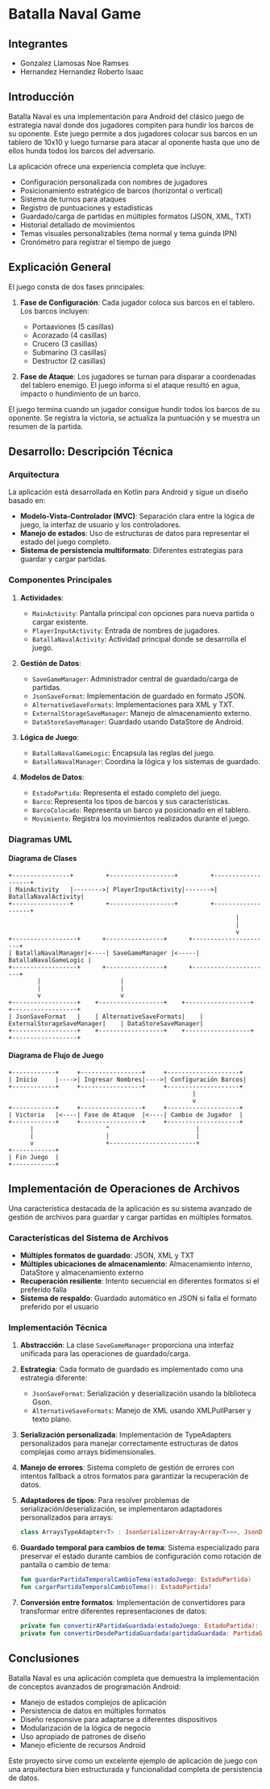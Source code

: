# Batalla Naval Game
## Integrantes
- Gonzalez Llamosas Noe Ramses
- Hernandez Hernandez Roberto Isaac

## Introducción

Batalla Naval es una implementación para Android del clásico juego de estrategia naval donde dos jugadores compiten para hundir los barcos de su oponente. Este juego permite a dos jugadores colocar sus barcos en un tablero de 10x10 y luego turnarse para atacar al oponente hasta que uno de ellos hunda todos los barcos del adversario.

La aplicación ofrece una experiencia completa que incluye:
- Configuración personalizada con nombres de jugadores
- Posicionamiento estratégico de barcos (horizontal o vertical)
- Sistema de turnos para ataques
- Registro de puntuaciones y estadísticas
- Guardado/carga de partidas en múltiples formatos (JSON, XML, TXT)
- Historial detallado de movimientos
- Temas visuales personalizables (tema normal y tema guinda IPN)
- Cronómetro para registrar el tiempo de juego

## Explicación General

El juego consta de dos fases principales:

1. **Fase de Configuración**: Cada jugador coloca sus barcos en el tablero. Los barcos incluyen:
   - Portaaviones (5 casillas)
   - Acorazado (4 casillas)
   - Crucero (3 casillas)
   - Submarino (3 casillas)
   - Destructor (2 casillas)

2. **Fase de Ataque**: Los jugadores se turnan para disparar a coordenadas del tablero enemigo. El juego informa si el ataque resultó en agua, impacto o hundimiento de un barco.

El juego termina cuando un jugador consigue hundir todos los barcos de su oponente. Se registra la victoria, se actualiza la puntuación y se muestra un resumen de la partida.

## Desarrollo: Descripción Técnica

### Arquitectura

La aplicación está desarrollada en Kotlin para Android y sigue un diseño basado en:

- **Modelo-Vista-Controlador (MVC)**: Separación clara entre la lógica de juego, la interfaz de usuario y los controladores.
- **Manejo de estados**: Uso de estructuras de datos para representar el estado del juego completo.
- **Sistema de persistencia multiformato**: Diferentes estrategias para guardar y cargar partidas.

### Componentes Principales

1. **Actividades**:
   - `MainActivity`: Pantalla principal con opciones para nueva partida o cargar existente.
   - `PlayerInputActivity`: Entrada de nombres de jugadores.
   - `BatallaNavalActivity`: Actividad principal donde se desarrolla el juego.

2. **Gestión de Datos**:
   - `SaveGameManager`: Administrador central de guardado/carga de partidas.
   - `JsonSaveFormat`: Implementación de guardado en formato JSON.
   - `AlternativeSaveFormats`: Implementaciones para XML y TXT.
   - `ExternalStorageSaveManager`: Manejo de almacenamiento externo.
   - `DataStoreSaveManager`: Guardado usando DataStore de Android.

3. **Lógica de Juego**:
   - `BatallaNavalGameLogic`: Encapsula las reglas del juego.
   - `BatallaNavalManager`: Coordina la lógica y los sistemas de guardado.

4. **Modelos de Datos**:
   - `EstadoPartida`: Representa el estado completo del juego.
   - `Barco`: Representa los tipos de barcos y sus características.
   - `BarcoColocado`: Representa un barco ya posicionado en el tablero.
   - `Movimiento`: Registra los movimientos realizados durante el juego.

### Diagramas UML

#### Diagrama de Clases

```
+----------------+         +------------------+         +-------------------+
| MainActivity   |-------->| PlayerInputActivity|------->| BatallaNavalActivity|
+----------------+         +------------------+         +-------------------+
                                                               |
                                                               |
                                                               v
+------------------+      +----------------+      +----------------------+
| BatallaNavalManager|<----| SaveGameManager |<-----| BatallaNavalGameLogic |
+------------------+      +----------------+      +----------------------+
        |                      |
        |                      |
        v                      v
+------------------+    +------------------+    +------------------+    +------------------+
| JsonSaveFormat   |    | AlternativeSaveFormats|    | ExternalStorageSaveManager|    | DataStoreSaveManager|
+------------------+    +------------------+    +------------------+    +------------------+
```

#### Diagrama de Flujo de Juego

```
+------------+     +-----------------+     +--------------------+
| Inicio     |---->| Ingresar Nombres|---->| Configuración Barcos|
+------------+     +-----------------+     +--------------------+
                                                   |
                                                   v
+------------+     +-----------------+     +--------------------+
| Victoria   |<----| Fase de Ataque  |<----| Cambio de Jugador  |
+------------+     +-----------------+     +--------------------+
      |                    ^                        |
      |                    |                        |
      v                    +------------------------+
+------------+
| Fin Juego  |
+------------+
```

## Implementación de Operaciones de Archivos

Una característica destacada de la aplicación es su sistema avanzado de gestión de archivos para guardar y cargar partidas en múltiples formatos.

### Características del Sistema de Archivos

- **Múltiples formatos de guardado**: JSON, XML y TXT
- **Múltiples ubicaciones de almacenamiento**: Almacenamiento interno, DataStore y almacenamiento externo
- **Recuperación resiliente**: Intento secuencial en diferentes formatos si el preferido falla
- **Sistema de respaldo**: Guardado automático en JSON si falla el formato preferido por el usuario

### Implementación Técnica

1. **Abstracción**: La clase `SaveGameManager` proporciona una interfaz unificada para las operaciones de guardado/carga.

2. **Estrategia**: Cada formato de guardado es implementado como una estrategia diferente:
   - `JsonSaveFormat`: Serialización y deserialización usando la biblioteca Gson.
   - `AlternativeSaveFormats`: Manejo de XML usando XMLPullParser y texto plano.

3. **Serialización personalizada**: Implementación de TypeAdapters personalizados para manejar correctamente estructuras de datos complejas como arrays bidimensionales.

4. **Manejo de errores**: Sistema completo de gestión de errores con intentos fallback a otros formatos para garantizar la recuperación de datos.

5. **Adaptadores de tipos**: Para resolver problemas de serialización/deserialización, se implementaron adaptadores personalizados para arrays:
   ```kotlin
   class ArraysTypeAdapter<T> : JsonSerializer<Array<Array<T>>>, JsonDeserializer<Array<Array<T>>>
   ```

6. **Guardado temporal para cambios de tema**: Sistema especializado para preservar el estado durante cambios de configuración como rotación de pantalla o cambio de tema:
   ```kotlin
   fun guardarPartidaTemporalCambioTema(estadoJuego: EstadoPartida)
   fun cargarPartidaTemporalCambioTema(): EstadoPartida?
   ```

7. **Conversión entre formatos**: Implementación de convertidores para transformar entre diferentes representaciones de datos:
   ```kotlin
   private fun convertirAPartidaGuardada(estadoJuego: EstadoPartida): PartidaGuardada
   private fun convertirDesdePartidaGuardada(partidaGuardada: PartidaGuardada): EstadoPartida
   ```

## Conclusiones

Batalla Naval es una aplicación completa que demuestra la implementación de conceptos avanzados de programación Android:

- Manejo de estados complejos de aplicación
- Persistencia de datos en múltiples formatos
- Diseño responsive para adaptarse a diferentes dispositivos
- Modularización de la lógica de negocio
- Uso apropiado de patrones de diseño
- Manejo eficiente de recursos Android

Este proyecto sirve como un excelente ejemplo de aplicación de juego con una arquitectura bien estructurada y funcionalidad completa de persistencia de datos.
